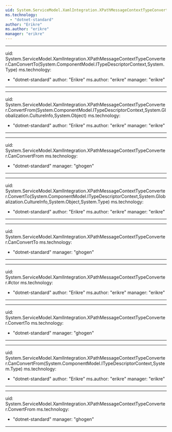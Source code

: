 ```yaml
---
uid: System.ServiceModel.XamlIntegration.XPathMessageContextTypeConverter
ms.technology: 
  - "dotnet-standard"
author: "Erikre"
ms.author: "erikre"
manager: "erikre"
---
```


---
uid: System.ServiceModel.XamlIntegration.XPathMessageContextTypeConverter.CanConvertTo(System.ComponentModel.ITypeDescriptorContext,System.Type)
ms.technology: 
  - "dotnet-standard"
author: "Erikre"
ms.author: "erikre"
manager: "erikre"
---

---
uid: System.ServiceModel.XamlIntegration.XPathMessageContextTypeConverter.ConvertFrom(System.ComponentModel.ITypeDescriptorContext,System.Globalization.CultureInfo,System.Object)
ms.technology: 
  - "dotnet-standard"
author: "Erikre"
ms.author: "erikre"
manager: "erikre"
---

---
uid: System.ServiceModel.XamlIntegration.XPathMessageContextTypeConverter.CanConvertFrom
ms.technology: 
  - "dotnet-standard"
manager: "ghogen"
---

---
uid: System.ServiceModel.XamlIntegration.XPathMessageContextTypeConverter.ConvertTo(System.ComponentModel.ITypeDescriptorContext,System.Globalization.CultureInfo,System.Object,System.Type)
ms.technology: 
  - "dotnet-standard"
author: "Erikre"
ms.author: "erikre"
manager: "erikre"
---

---
uid: System.ServiceModel.XamlIntegration.XPathMessageContextTypeConverter.CanConvertTo
ms.technology: 
  - "dotnet-standard"
manager: "ghogen"
---

---
uid: System.ServiceModel.XamlIntegration.XPathMessageContextTypeConverter.#ctor
ms.technology: 
  - "dotnet-standard"
author: "Erikre"
ms.author: "erikre"
manager: "erikre"
---

---
uid: System.ServiceModel.XamlIntegration.XPathMessageContextTypeConverter.ConvertTo
ms.technology: 
  - "dotnet-standard"
manager: "ghogen"
---

---
uid: System.ServiceModel.XamlIntegration.XPathMessageContextTypeConverter.CanConvertFrom(System.ComponentModel.ITypeDescriptorContext,System.Type)
ms.technology: 
  - "dotnet-standard"
author: "Erikre"
ms.author: "erikre"
manager: "erikre"
---

---
uid: System.ServiceModel.XamlIntegration.XPathMessageContextTypeConverter.ConvertFrom
ms.technology: 
  - "dotnet-standard"
manager: "ghogen"
---
